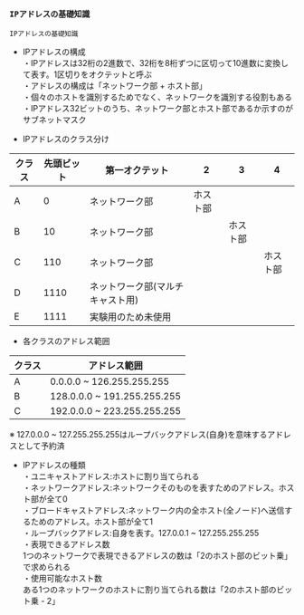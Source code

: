 ### `IPアドレスの基礎知識`

`IPアドレスの基礎知識`

- IPアドレスの構成  
・IPアドレスは32桁の2進数で、32桁を8桁ずつに区切って10進数に変換して表す。1区切りをオクテットと呼ぶ  
・アドレスの構成は「ネットワーク部 + ホスト部」  
・個々のホストを識別するためでなく、ネットワークを識別する役割もある  
・IPアドレス32ビットのうち、ネットワーク部とホスト部であるか示すのがサブネットマスク

- IPアドレスのクラス分け

|クラス|先頭ビット|第一オクテット|2|3|4|
|-----|--------|------------|-|-|-|
|A    |0       |ネットワーク部|ホスト部|||
|B    |10      |ネットワーク部||ホスト部||
|C    |110     |ネットワーク部|||ホスト部|
|D    |1110    |ネットワーク部(マルチキャスト用)||||
|E    |1111    |実験用のため未使用||||

- 各クラスのアドレス範囲

|クラス|アドレス範囲                 |
|-----|---------------------------|
|A    |0.0.0.0 ~ 126.255.255.255  |
|B    |128.0.0.0 ~ 191.255.255.255|
|C    |192.0.0.0 ~ 223.255.255.255|

※ 127.0.0.0 ~ 127.255.255.255はループバックアドレス(自身)を意味するアドレスとして予約済

- IPアドレスの種類  
・ユニキャストアドレス:ホストに割り当てられる  
・ネットワークアドレス:ネットワークそのものを表すためのアドレス。ホスト部が全て0  
・ブロードキャストアドレス:ネットワーク内の全ホスト(全ノード)へ送信するためのアドレス。ホスト部が全て1  
・ループバックアドレス:自身を表す。127.0.0.1 ~ 127.255.255.255  
・表現できるアドレス数  
1つのネットワークで表現できるアドレスの数は「2のホスト部のビット乗」で求められる  
・使用可能なホスト数  
ある1つのネットワークのホストに割り当てられる数は「2のホスト部のビット乗 - 2」
